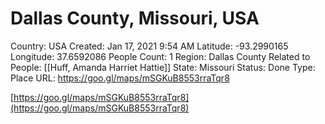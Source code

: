 # Dallas County, Missouri, USA

Country: USA
Created: Jan 17, 2021 9:54 AM
Latitude: -93.2990165
Longitude: 37.6592086
People Count: 1
Region: Dallas County
Related to People: [[Huff, Amanda Harriet Hattie]]
State: Missouri
Status: Done
Type: Place
URL: https://goo.gl/maps/mSGKuB8553rraTqr8

[https://goo.gl/maps/mSGKuB8553rraTqr8](https://goo.gl/maps/mSGKuB8553rraTqr8)